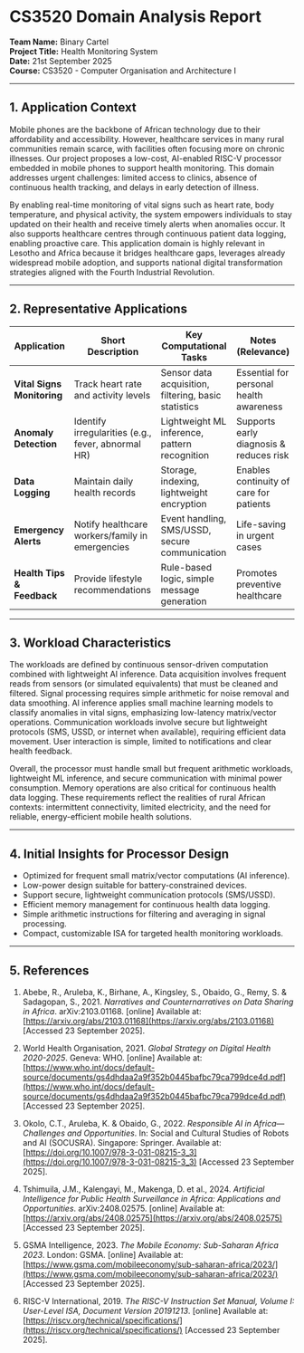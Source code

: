 # CS3520 Domain Analysis Report

**Team Name:** Binary Cartel  
**Project Title:** Health Monitoring System  
**Date:** 21st September 2025  
**Course:** CS3520 - Computer Organisation and Architecture I  

---

## 1. Application Context

Mobile phones are the backbone of African technology due to their affordability and accessibility. However, healthcare services in many rural communities remain scarce, with facilities often focusing more on chronic illnesses. Our project proposes a low-cost, AI-enabled RISC-V processor embedded in mobile phones to support health monitoring. This domain addresses urgent challenges: limited access to clinics, absence of continuous health tracking, and delays in early detection of illness.

By enabling real-time monitoring of vital signs such as heart rate, body temperature, and physical activity, the system empowers individuals to stay updated on their health and receive timely alerts when anomalies occur. It also supports healthcare centres through continuous patient data logging, enabling proactive care. This application domain is highly relevant in Lesotho and Africa because it bridges healthcare gaps, leverages already widespread mobile adoption, and supports national digital transformation strategies aligned with the Fourth Industrial Revolution.

---

## 2. Representative Applications

| Application                | Short Description                                  | Key Computational Tasks                              | Notes (Relevance)                       |
| -------------------------- | -------------------------------------------------- | ---------------------------------------------------- | --------------------------------------- |
| **Vital Signs Monitoring** | Track heart rate and activity levels | Sensor data acquisition, filtering, basic statistics | Essential for personal health awareness |
| **Anomaly Detection**      | Identify irregularities (e.g., fever, abnormal HR) | Lightweight ML inference, pattern recognition        | Supports early diagnosis & reduces risk |
| **Data Logging**           | Maintain daily health records                      | Storage, indexing, lightweight encryption            | Enables continuity of care for patients |
| **Emergency Alerts**       | Notify healthcare workers/family in emergencies    | Event handling, SMS/USSD, secure communication       | Life-saving in urgent cases             |
| **Health Tips & Feedback** | Provide lifestyle recommendations                  | Rule-based logic, simple message generation          | Promotes preventive healthcare          |

---

## 3. Workload Characteristics

The workloads are defined by continuous sensor-driven computation combined with lightweight AI inference. Data acquisition involves frequent reads from sensors (or simulated equivalents) that must be cleaned and filtered. Signal processing requires simple arithmetic for noise removal and data smoothing. AI inference applies small machine learning models to classify anomalies in vital signs, emphasizing low-latency matrix/vector operations. Communication workloads involve secure but lightweight protocols (SMS, USSD, or internet when available), requiring efficient data movement. User interaction is simple, limited to notifications and clear health feedback.

Overall, the processor must handle small but frequent arithmetic workloads, lightweight ML inference, and secure communication with minimal power consumption. Memory operations are also critical for continuous health data logging. These requirements reflect the realities of rural African contexts: intermittent connectivity, limited electricity, and the need for reliable, energy-efficient mobile health solutions.

---

## 4. Initial Insights for Processor Design

* Optimized for frequent small matrix/vector computations (AI inference).
* Low-power design suitable for battery-constrained devices.
* Support secure, lightweight communication protocols (SMS/USSD).
* Efficient memory management for continuous health data logging.
* Simple arithmetic instructions for filtering and averaging in signal processing.
* Compact, customizable ISA for targeted health monitoring workloads.

---

## 5. References

1. Abebe, R., Aruleba, K., Birhane, A., Kingsley, S., Obaido, G., Remy, S. & Sadagopan, S., 2021. *Narratives and Counternarratives on Data Sharing in Africa*. arXiv:2103.01168. [online] Available at: [https://arxiv.org/abs/2103.01168](https://arxiv.org/abs/2103.01168) [Accessed 23 September 2025].

2. World Health Organisation, 2021. *Global Strategy on Digital Health 2020-2025*. Geneva: WHO. [online] Available at: [https://www.who.int/docs/default-source/documents/gs4dhdaa2a9f352b0445bafbc79ca799dce4d.pdf](https://www.who.int/docs/default-source/documents/gs4dhdaa2a9f352b0445bafbc79ca799dce4d.pdf) [Accessed 23 September 2025].

3. Okolo, C.T., Aruleba, K. & Obaido, G., 2022. *Responsible AI in Africa—Challenges and Opportunities*. In: Social and Cultural Studies of Robots and AI (SOCUSRA). Singapore: Springer. Available at: [https://doi.org/10.1007/978-3-031-08215-3_3](https://doi.org/10.1007/978-3-031-08215-3_3) [Accessed 23 September 2025].

4. Tshimuila, J.M., Kalengayi, M., Makenga, D. et al., 2024. *Artificial Intelligence for Public Health Surveillance in Africa: Applications and Opportunities*. arXiv:2408.02575. [online] Available at: [https://arxiv.org/abs/2408.02575](https://arxiv.org/abs/2408.02575) [Accessed 23 September 2025].

5. GSMA Intelligence, 2023. *The Mobile Economy: Sub-Saharan Africa 2023*. London: GSMA. [online] Available at: [https://www.gsma.com/mobileeconomy/sub-saharan-africa/2023/](https://www.gsma.com/mobileeconomy/sub-saharan-africa/2023/) [Accessed 23 September 2025].

6. RISC-V International, 2019. *The RISC-V Instruction Set Manual, Volume I: User-Level ISA, Document Version 20191213*. [online] Available at: [https://riscv.org/technical/specifications/](https://riscv.org/technical/specifications/) [Accessed 23 September 2025].
